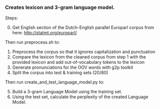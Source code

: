 ### Creates lexicon and 3-gram language model.
Steps:

0) Get English section of the Dutch-English parallel Europarl corpus from here: http://statmt.org/europarl/

Then run preprocess.sh to:

1) Preprocess the corpus so that it ignores capitalization and punctuation
2) Compare the lexicon from the cleaned corpus from step 1 with the provided lexicon and add out-of-vocabulary tokens to the lexicon
3) Generate pronunciations for the OOV words with g2p toolkit
4) Split the corpus into test & training sets (20/80)

Then run create_and_test_language_model.py to:

5) Build a 3-gram Language Model using the training set.
6) Using the test set, calculate the perplexity of the created Language Model.


